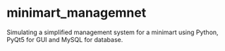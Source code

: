 # minimart_managemnet
Simulating a simplified management system for a minimart using Python, PyQt5 for GUI and MySQL for database. 
